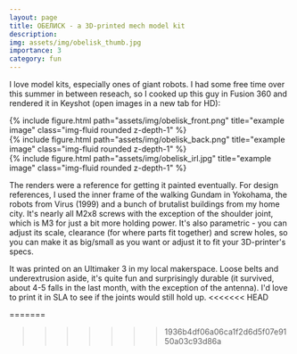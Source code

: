 ```yaml
---
layout: page
title: ОБЕЛИСК - a 3D-printed mech model kit
description:
img: assets/img/obelisk_thumb.jpg
importance: 3
category: fun  
---
```


I love model kits, especially ones of giant robots. I had some free time over this summer in between reseach, so I cooked up this guy in Fusion 360 and rendered it in Keyshot (open images in a new tab for HD):
<div class="row">
    <div class="col-sm mt-3 mt-md-0">
        {% include figure.html path="assets/img/obelisk_front.png" title="example image" class="img-fluid rounded z-depth-1" %}
    </div>
    <div class="col-sm mt-3 mt-md-0">
        {% include figure.html path="assets/img/obelisk_back.png" title="example image" class="img-fluid rounded z-depth-1" %}
    </div>
    <div class="col-sm mt-3 mt-md-0">
        {% include figure.html path="assets/img/obelisk_irl.jpg" title="example image" class="img-fluid rounded z-depth-1" %}
    </div>
</div>

The renders were a reference for getting it painted eventually. For design references, I used the inner frame of the walking Gundam in Yokohama, the robots from Virus (1999) and a bunch of brutalist buildings from my home city.
It's nearly all M2x8 screws with the exception of the shoulder joint, which is M3 for just a bit more holding power. It's also parametric - you can adjust its scale, clearance (for where parts fit together) and screw holes, so you can make it as big/small as you want or adjust it to fit your 3D-printer's specs.

It was printed on an Ultimaker 3 in my local makerspace. Loose belts and underextrusion aside, it's quite fun and surprisingly durable (it survived, about 4-5 falls in the last month, with the exception of the antenna). I'd love to print it in SLA to see if the joints would still hold up.
<<<<<<< HEAD

=======
>>>>>>> 1936b4df06a06ca1f2d6d5f07e9150a03c93d86a
